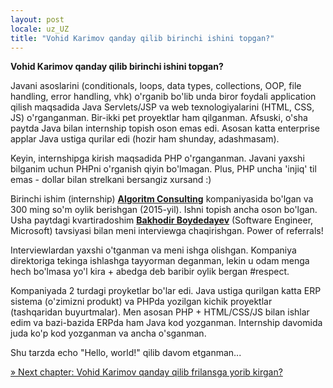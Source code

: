 ```yaml
---
layout: post
locale: uz_UZ
title: "Vohid Karimov qanday qilib birinchi ishini topgan?"
---
```


**Vohid Karimov qanday qilib birinchi ishini topgan?**

Javani asoslarini (conditionals, loops, data types, collections, OOP, file handling, error handling, vhk) o'rganib bo'lib unda biror foydali application qilish maqsadida Java Servlets/JSP va web texnologiyalarini (HTML, CSS, JS) o'rganganman. Bir-ikki pet proyektlar ham qilganman. Afsuski, o'sha paytda Java bilan internship topish oson emas edi. Asosan katta enterprise applar Java ustiga qurilar edi (hozir ham shunday, adashmasam).

Keyin, internshipga kirish maqsadida PHP o'rganganman. Javani yaxshi bilganim uchun PHPni o'rganish qiyin bo'lmagan. Plus, PHP uncha 'injiq' til emas - dollar bilan strelkani bersangiz xursand :)

Birinchi ishim (internship) [**Algoritm Consulting**](https://uzerp.uz/) kompaniyasida bo'lgan va 300 ming so'm oylik berishgan (2015-yil). Ishni topish ancha oson bo'lgan. Usha paytdagi kvartiradoshim [**Bakhodir Boydedayev**](https://www.linkedin.com/in/bakhodir10/) (Software Engineer, Microsoft) tavsiyasi bilan meni interviewga chaqirishgan. Power of referrals!

Interviewlardan yaxshi o'tganman va meni ishga olishgan. Kompaniya direktoriga tekinga ishlashga tayyorman deganman, lekin u odam menga hech bo'lmasa yo'l kira + abedga deb baribir oylik bergan #respect.

Kompaniyada 2 turdagi proyketlar bo'lar edi. Java ustiga qurilgan katta ERP sistema (o'zimizni produkt) va PHPda yozilgan kichik proyektlar (tashqaridan buyurtmalar). Men asosan PHP + HTML/CSS/JS bilan ishlar edim va bazi-bazida ERPda ham Java kod yozganman. Internship davomida juda ko'p kod yozganman va ancha o'sganman.

Shu tarzda echo "Hello, world!" qilib davom etganman...

[» Next chapter: Vohid Karimov qanday qilib frilansga yorib kirgan?](/2023/11/12/Vohid-Karimov-qanday-qilib-frilansga-yorib-kirgan.html)